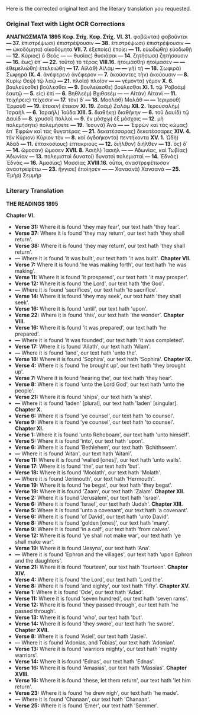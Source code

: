 Here is the corrected original text and the literary translation you requested.

### Original Text with Light OCR Corrections

**ΑΝΑΓΝΩΣΜΑΤΑ 1895**
**Κεφ. Στίχ. Κεφ. Στίχ.**
**VI. 31.** φοβῶνται) φοβοῦνται
**— 37.** ἐπιστρέψωσι) ἐπιστρέψουσιν
**— 38.** ἐπιστρέψωσι) ἐπιστρέψουσιν
**— —** ὠκοδόμητα) οἰκοδόμητα
**VII. 7.** ἐξεποίει) ἐποίει
**— 11.** εὐωδώθη) εὐοδωθῇ
**— 12.** Κύριος) ὁ Θεός
**— —** θυσίας) θυσιάσαι
**— 14.** ζητήσωσι) ζητήσουσιν
**— 16.** ἕως) ἐπ᾽
**— 22.** τοῦτο) τὸ τέρας
**VIII.16.** ἡτοιμάσθη) ἡτοίμασεν
**— —** ἐθεμελιώθη) ἐτελειώθη
**— 17.** Αἰλὰθ) Αἰλὰμ
**— —** γῆ) τῇ
**— 18.** Σωφιρὰ) Σωφηρὰ
**IX. 4.** ἀνέφερεν) ἀνέφερον
**— 7.** ἀκούοντες τὴν) ἀκούουσιν
**— 8.** Κυρίῳ Θεῷ) τῷ λαῷ
**— 21.** πλοῖα) πλοῖον
**— —** γέμοντα) γέμον
**Χ. 6.** βουλεύεσθε) βούλεσθαι
**— 9.** βουλεύεσθε) βούλεσθαι
**XI. 1.** τῷ Ῥοβοὰμ) ἑαυτῷ
**— 5.** εἰς) ἐπὶ
**— 6.** Βηθλεὲμ) Βχιθσεὲμ
**— —** Αἰτὰν) Αἰτανὶ
**— 11.** τειχήρεις) τείχεσιν
**— 17.** τὸν) δ᾽
**— 18.** Μοολὰθ) Μολὰθ
**— —** Ἰεριμοὺθ) Ἑρμοὺθ
**— 19.** ἔτεκεν) ἔτεκον
**ΧΙ. 19.** Ζαὰμ) Ζαλὰμ
**ΧΙΙ. 2.** Ἱερουσαλὴμ) Ἰσραὴλ
**— 6.** Ἰσραὴλ) Ἰούδα
**ΧΙΙΙ. 5.** διαθήκῃ) διαθήκην
**— 6.** τοῦ Δαυὶδ) τῷ Δαυὶδ
**— 8.** χρυσοῖ) πολλοὶ
**— 9.** ἐν μόσχῳ) ἐξ μόσχοις
**— 12.** μὴ πολεμήσητε) πολεμήσετε
**— 19.** Ἰεσυνὰ) Ἀνὰ
**— —** Ἐφρὼν καὶ τὰς κώμας) ἐπ᾽ Ἐφρὼν καὶ τὰς θυγατέρας
**— 21.** δεκατέσσαρας) δεκατέσσαρες
**XIV. 4.** τὸν Κύριον) Κύριον τὸν
**— 8.** καὶ ὀγδοήκοντα) πεντήκοντα
**XV. 1.** Ὠδὴ) Ἀδὰδ
**— 11.** ἑπτακοσίους) ἑπτακριοὺς
**— 12.** διῆλθον) διῆλθεν
**— 13.** ὃς) δ᾽
**— 14.** ὤμοσαν) ὤμοσεν
**XVII. 8.** Ἀσιὴλ) Ἰασιὴλ
**— —** Ἀδωνίας, καὶ Τωβίας) Ἀδωνίαν
**— 13.** πολεμισταὶ δυνατοὶ) δυνατοὶ πολεμισταὶ
**— 14.** Ἐδνὰς) Ἐδνὰς
**— 16.** Ἀμασίας) Μασσίας
**XVIII.16.** οὗτοι, ἀναστρεφέτωσαν ἀναστρεφέτω
**— 23.** ἤγγισε) ἐποίησεν
**— —** Χαναανὰ) Χαναανὰ
**— 25.** Ἐμὴρ) Σεμμὴρ

### Literary Translation

**THE READINGS 1895**

**Chapter VI.**
*   **Verse 31:** Where it is found 'they may fear', our text hath 'they fear'.
*   **Verse 37:** Where it is found 'they may return', our text hath 'they shall return'.
*   **Verse 38:** Where it is found 'they may return', our text hath 'they shall return'.
*   **—** Where it is found 'it was built', our text hath 'it was built'.
**Chapter VII.**
*   **Verse 7:** Where it is found 'he was making forth', our text hath 'he was making'.
*   **Verse 11:** Where it is found 'it prospered', our text hath 'it may prosper'.
*   **Verse 12:** Where it is found 'the Lord', our text hath 'the God'.
*   **—** Where it is found 'sacrifices', our text hath 'to sacrifice'.
*   **Verse 14:** Where it is found 'they may seek', our text hath 'they shall seek'.
*   **Verse 16:** Where it is found 'until', our text hath 'upon'.
*   **Verse 22:** Where it is found 'this', our text hath 'the wonder'.
**Chapter VIII.**
*   **Verse 16:** Where it is found 'it was prepared', our text hath 'he prepared'.
*   **—** Where it is found 'it was founded', our text hath 'it was completed'.
*   **Verse 17:** Where it is found 'Ailath', our text hath 'Ailam'.
*   **—** Where it is found 'land', our text hath 'unto the'.
*   **Verse 18:** Where it is found 'Sophira', our text hath 'Sophira'.
**Chapter IX.**
*   **Verse 4:** Where it is found 'he brought up', our text hath 'they brought up'.
*   **Verse 7:** Where it is found 'hearing the', our text hath 'they hear'.
*   **Verse 8:** Where it is found 'unto the Lord God', our text hath 'unto the people'.
*   **Verse 21:** Where it is found 'ships', our text hath 'a ship'.
*   **—** Where it is found 'laden' [plural], our text hath 'laden' [singular].
**Chapter X.**
*   **Verse 6:** Where it is found 'ye counsel', our text hath 'to counsel'.
*   **Verse 9:** Where it is found 'ye counsel', our text hath 'to counsel'.
**Chapter XI.**
*   **Verse 1:** Where it is found 'unto Rehoboam', our text hath 'unto himself'.
*   **Verse 5:** Where it is found 'into', our text hath 'upon'.
*   **Verse 6:** Where it is found 'Bethlehem', our text hath 'Bchithseem'.
*   **—** Where it is found 'Aitan', our text hath 'Aitani'.
*   **Verse 11:** Where it is found 'walled [ones]', our text hath 'unto walls'.
*   **Verse 17:** Where it is found 'the', our text hath 'but'.
*   **Verse 18:** Where it is found 'Moolath', our text hath 'Molath'.
*   **—** Where it is found 'Jerimouth', our text hath 'Hermouth'.
*   **Verse 19:** Where it is found 'he begat', our text hath 'they begat'.
*   **Verse 19:** Where it is found 'Zaam', our text hath 'Zalam'.
**Chapter XII.**
*   **Verse 2:** Where it is found 'Jerusalem', our text hath 'Israel'.
*   **Verse 6:** Where it is found 'Israel', our text hath 'Judah'.
**Chapter XIII.**
*   **Verse 5:** Where it is found 'unto a covenant', our text hath 'a covenant'.
*   **Verse 6:** Where it is found 'of David', our text hath 'unto David'.
*   **Verse 8:** Where it is found 'golden [ones]', our text hath 'many'.
*   **Verse 9:** Where it is found 'in a calf', our text hath 'from calves'.
*   **Verse 12:** Where it is found 'ye shall not make war', our text hath 'ye shall make war'.
*   **Verse 19:** Where it is found 'Jesyna', our text hath 'Ana'.
*   **—** Where it is found 'Ephron and the villages', our text hath 'upon Ephron and the daughters'.
*   **Verse 21:** Where it is found 'fourteen', our text hath 'fourteen'.
**Chapter XIV.**
*   **Verse 4:** Where it is found 'the Lord', our text hath 'Lord the'.
*   **Verse 8:** Where it is found 'and eighty', our text hath 'fifty'.
**Chapter XV.**
*   **Verse 1:** Where it is found 'Ode', our text hath 'Adad'.
*   **Verse 11:** Where it is found 'seven hundred', our text hath 'seven rams'.
*   **Verse 12:** Where it is found 'they passed through', our text hath 'he passed through'.
*   **Verse 13:** Where it is found 'who', our text hath 'but'.
*   **Verse 14:** Where it is found 'they swore', our text hath 'he swore'.
**Chapter XVII.**
*   **Verse 8:** Where it is found 'Asiel', our text hath 'Jasiel'.
*   **—** Where it is found 'Adonias, and Tobias', our text hath 'Adonian'.
*   **Verse 13:** Where it is found 'warriors mighty', our text hath 'mighty warriors'.
*   **Verse 14:** Where it is found 'Ednas', our text hath 'Ednas'.
*   **Verse 16:** Where it is found 'Amasias', our text hath 'Massias'.
**Chapter XVIII.**
*   **Verse 16:** Where it is found 'these, let them return', our text hath 'let him return'.
*   **Verse 23:** Where it is found 'he drew nigh', our text hath 'he made'.
*   **—** Where it is found 'Chanaan', our text hath 'Chanaan'.
*   **Verse 25:** Where it is found 'Emer', our text hath 'Semmer'.